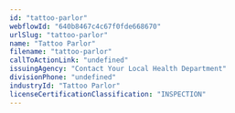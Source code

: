 ```yaml
---
id: "tattoo-parlor"
webflowId: "640b8467c4c67f0fde668670"
urlSlug: "tattoo-parlor"
name: "Tattoo Parlor"
filename: "tattoo-parlor"
callToActionLink: "undefined"
issuingAgency: "Contact Your Local Health Department"
divisionPhone: "undefined"
industryId: "Tattoo Parlor"
licenseCertificationClassification: "INSPECTION"
---
```

